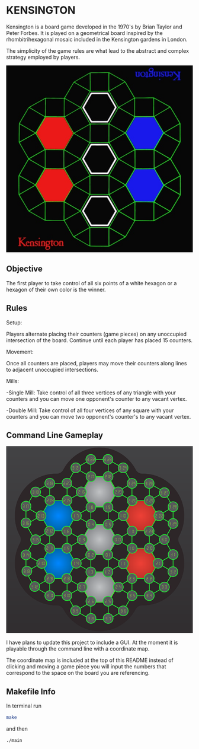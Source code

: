 # KENSINGTON

Kensington is a board game developed in the 1970's by Brian Taylor and Peter Forbes.
It is played on a geometrical board inspired by the rhombitrihexagonal mosaic included in the Kensington gardens in London.

The simplicity of the game rules are what lead to the abstract and complex strategy employed by players.

![Kensington board](KensingtonBoardOG.jpeg)

## Objective

The first player to take control of all six points of a white hexagon or a hexagon of their own color is the winner.

## Rules

Setup: 

Players alternate placing their counters (game pieces) on any unoccupied intersection of the board. Continue until each player has placed 15 counters.

Movement: 

Once all counters are placed, players may move their counters along lines to adjacent unoccupied intersections.

Mills:

-Single Mill: Take control of all three vertices of any triangle with your counters and you can move one opponent's counter to any vacant vertex.

-Double Mill: Take control of all four vertices of any square with your counters and you can move two opponent's counter's to any vacant vertex.

## Command Line Gameplay

![Kensington Board Adapted](KensingtonBoard.png)

I have plans to update this project to include a GUI. At the moment it is playable through the command line with a coordinate map.

The coordinate map is included at the top of this README instead of clicking and moving a game piece you will input the numbers that correspond to the space on the board you are referencing.

## Makefile Info

In terminal run

```bash
make
```

and then

```bash
./main
```